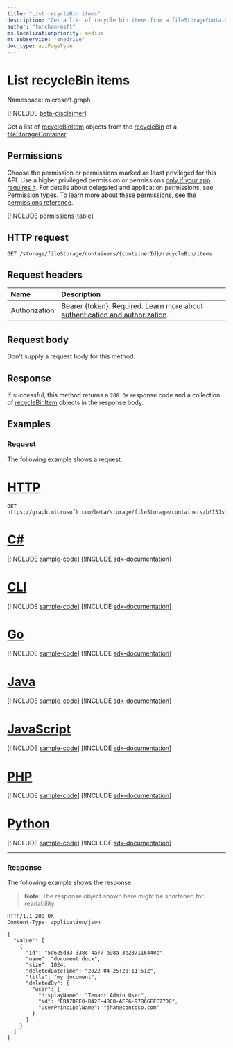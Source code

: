 ```yaml
---
title: "List recycleBin items"
description: "Get a list of recycle bin items from a fileStorageContainer recycleBin."
author: "tonchan-msft"
ms.localizationpriority: medium
ms.subservice: "onedrive"
doc_type: apiPageType
---
```


# List recycleBin items

Namespace: microsoft.graph

[!INCLUDE [beta-disclaimer](../../includes/beta-disclaimer.md)]

Get a list of [recycleBinItem](../resources/recyclebinitem.md) objects from the [recycleBin](../resources/recyclebin.md) of a [fileStorageContainer](../resources/filestoragecontainer.md).  

## Permissions

Choose the permission or permissions marked as least privileged for this API. Use a higher privileged permission or permissions [only if your app requires it](/graph/permissions-overview#best-practices-for-using-microsoft-graph-permissions). For details about delegated and application permissions, see [Permission types](/graph/permissions-overview#permission-types). To learn more about these permissions, see the [permissions reference](/graph/permissions-reference).

<!-- {
  "blockType": "permissions",
  "name": "filestoragecontainer-list-recyclebin-items-permissions"
}
-->
[!INCLUDE [permissions-table](../includes/permissions/filestoragecontainer-list-recyclebin-items-permissions.md)]

## HTTP request

<!-- {
  "blockType": "ignored"
}
-->

``` http
GET /storage/fileStorage/containers/{containerId}/recycleBin/items
```

## Request headers

|Name|Description|
|:---|:---|
|Authorization|Bearer {token}. Required. Learn more about [authentication and authorization](/graph/auth/auth-concepts).|

## Request body

Don't supply a request body for this method.

## Response

If successful, this method returns a `200 OK` response code and a collection of [recycleBinItem](../resources/recyclebinitem.md) objects in the response body.

## Examples

### Request

The following example shows a request.

# [HTTP](#tab/http)
<!-- {
  "blockType": "request",
  "name": "list_recyclebin_items"
}
-->

``` http
GET https://graph.microsoft.com/beta/storage/fileStorage/containers/b!ISJs1WRro0y0EWgkUYcktDa0mE8zSlFEqFzqRn70Zwp1CEtDEBZgQICPkRbil_5Z/recycleBin/items
```

# [C#](#tab/csharp)
[!INCLUDE [sample-code](../includes/snippets/csharp/list-recyclebin-items-csharp-snippets.md)]
[!INCLUDE [sdk-documentation](../includes/snippets/snippets-sdk-documentation-link.md)]

# [CLI](#tab/cli)
[!INCLUDE [sample-code](../includes/snippets/cli/list-recyclebin-items-cli-snippets.md)]
[!INCLUDE [sdk-documentation](../includes/snippets/snippets-sdk-documentation-link.md)]

# [Go](#tab/go)
[!INCLUDE [sample-code](../includes/snippets/go/list-recyclebin-items-go-snippets.md)]
[!INCLUDE [sdk-documentation](../includes/snippets/snippets-sdk-documentation-link.md)]

# [Java](#tab/java)
[!INCLUDE [sample-code](../includes/snippets/java/list-recyclebin-items-java-snippets.md)]
[!INCLUDE [sdk-documentation](../includes/snippets/snippets-sdk-documentation-link.md)]

# [JavaScript](#tab/javascript)
[!INCLUDE [sample-code](../includes/snippets/javascript/list-recyclebin-items-javascript-snippets.md)]
[!INCLUDE [sdk-documentation](../includes/snippets/snippets-sdk-documentation-link.md)]

# [PHP](#tab/php)
[!INCLUDE [sample-code](../includes/snippets/php/list-recyclebin-items-php-snippets.md)]
[!INCLUDE [sdk-documentation](../includes/snippets/snippets-sdk-documentation-link.md)]

# [Python](#tab/python)
[!INCLUDE [sample-code](../includes/snippets/python/list-recyclebin-items-python-snippets.md)]
[!INCLUDE [sdk-documentation](../includes/snippets/snippets-sdk-documentation-link.md)]

---


### Response

The following example shows the response.

>**Note:** The response object shown here might be shortened for readability.

<!-- {
  "blockType": "response",
  "truncated": true,
  "@odata.type": "Collection(microsoft.graph.recycleBinItem)"
}
-->

``` http
HTTP/1.1 200 OK
Content-Type: application/json

{
  "value": [
    {
      "id": "5d625d33-338c-4a77-a98a-3e287116440c",
      "name": "document.docx",
      "size": 1024,
      "deletedDateTime": "2022-04-25T20:11:51Z",
      "title": "my document",
      "deletedBy": {
        "user": {
          "displayName": "Tenant Admin User",
          "id": "EBA7DBE0-B42F-4BC8-AEF6-97B66EFC77D0",
          "userPrincipalName": "jhan@contoso.com"
        }
      }
    }
  ]
}
```

